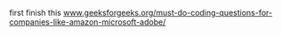 first finish this
www.geeksforgeeks.org/must-do-coding-questions-for-companies-like-amazon-microsoft-adobe/
